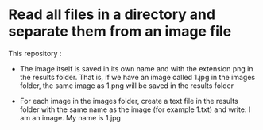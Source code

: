 # Read all files in a directory and separate them  from an image file


This repository :
- The image itself is saved in its own name and with the extension png in the results folder. That is, if we have  an image called 1.jpg in the images folder, the same image as 1.png will be saved in the results folder

- For each image in the images folder, create a text file in the results folder with the same name as the image (for example 1.txt) and write:
	I am an image. 
	My name is 1.jpg

